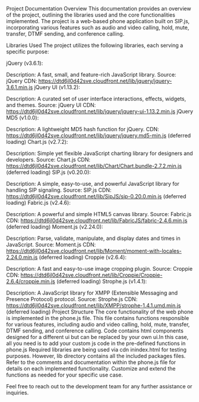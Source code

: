 
Project Documentation
Overview
This documentation provides an overview of the project, outlining the libraries used and the core functionalities implemented. The project is a web-based phone application built on SIP.js, incorporating various features such as audio and video calling, hold, mute, transfer, DTMF sending, and conference calling.

Libraries Used
The project utilizes the following libraries, each serving a specific purpose:

jQuery (v3.6.1):

Description: A fast, small, and feature-rich JavaScript library.
Source: jQuery
CDN: https://dtd6jl0d42sve.cloudfront.net/lib/jquery/jquery-3.6.1.min.js
jQuery UI (v1.13.2):

Description: A curated set of user interface interactions, effects, widgets, and themes.
Source: jQuery UI
CDN: https://dtd6jl0d42sve.cloudfront.net/lib/jquery/jquery-ui-1.13.2.min.js
jQuery MD5 (v1.0.0):

Description: A lightweight MD5 hash function for jQuery.
CDN: https://dtd6jl0d42sve.cloudfront.net/lib/jquery/jquery.md5-min.js (deferred loading)
Chart.js (v2.7.2):

Description: Simple yet flexible JavaScript charting library for designers and developers.
Source: Chart.js
CDN: https://dtd6jl0d42sve.cloudfront.net/lib/Chart/Chart.bundle-2.7.2.min.js (deferred loading)
SIP.js (v0.20.0):

Description: A simple, easy-to-use, and powerful JavaScript library for handling SIP signaling.
Source: SIP.js
CDN: https://dtd6jl0d42sve.cloudfront.net/lib/SipJS/sip-0.20.0.min.js (deferred loading)
Fabric.js (v2.4.6):

Description: A powerful and simple HTML5 canvas library.
Source: Fabric.js
CDN: https://dtd6jl0d42sve.cloudfront.net/lib/FabricJS/fabric-2.4.6.min.js (deferred loading)
Moment.js (v2.24.0):

Description: Parse, validate, manipulate, and display dates and times in JavaScript.
Source: Moment.js
CDN: https://dtd6jl0d42sve.cloudfront.net/lib/Moment/moment-with-locales-2.24.0.min.js (deferred loading)
Croppie (v2.6.4):

Description: A fast and easy-to-use image cropping plugin.
Source: Croppie
CDN: https://dtd6jl0d42sve.cloudfront.net/lib/Croppie/Croppie-2.6.4/croppie.min.js (deferred loading)
Strophe.js (v1.4.1):

Description: A JavaScript library for XMPP (Extensible Messaging and Presence Protocol) protocol.
Source: Strophe.js
CDN: https://dtd6jl0d42sve.cloudfront.net/lib/XMPP/strophe-1.4.1.umd.min.js (deferred loading)
Project Structure
The core functionality of the web phone is implemented in the phone.js file. This file contains functions responsible for various features, including audio and video calling, hold, mute, transfer, DTMF sending, and conference calling.
Code contains html components designed for a different ui but can be replaced by your own ui.In this case, all you need is to 
add your custom js code in the pre-defined functions in phone.js Required libraries are being used via cdn inindex.html for testing purposes.
However, lib directory contains all the included packages files.
Refer to the comments and documentation within the phone.js file for details on each implemented functionality. Customize and extend the functions as needed for your specific use case.

Feel free to reach out to the development team for any further assistance or inquiries.
